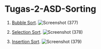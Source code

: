 # Tugas-2-ASD-Sorting

1. <a href="https://github.com/rani-angellica/Tugas-2-ASD-Sorting/blob/main/Bubble%20Sort">Bubble Sort</a>.
![Screenshot (377)](https://user-images.githubusercontent.com/99708605/156006606-d11922c5-780b-4f74-95fd-5a725667e2ce.png)

2. <a href="https://github.com/rani-angellica/Tugas-2-ASD-Sorting/blob/main/Insertion%20Sort">Selection Sort</a>.
![Screenshot (378)](https://user-images.githubusercontent.com/99708605/156008570-19ed68d4-4736-487e-be19-7a75e4ba0375.png)

3. <a href="https://github.com/rani-angellica/Tugas-2-ASD-Sorting/blob/main/Selection%20Sort">Insertion Sort</a>.
![Screenshot (379)](https://user-images.githubusercontent.com/99708605/156010059-cff8fd77-8635-48cd-adb4-40dfbad21b9a.png)


